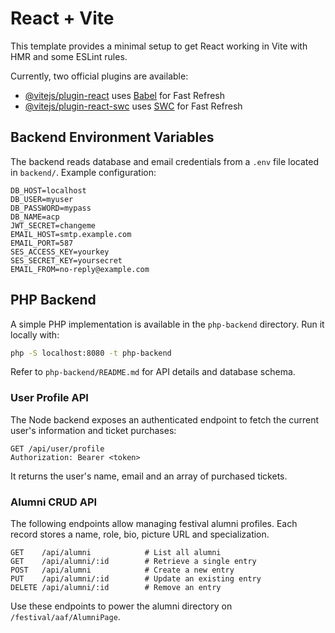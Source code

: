 # React + Vite

This template provides a minimal setup to get React working in Vite with HMR and some ESLint rules.

Currently, two official plugins are available:

- [@vitejs/plugin-react](https://github.com/vitejs/vite-plugin-react/blob/main/packages/plugin-react/README.md) uses [Babel](https://babeljs.io/) for Fast Refresh
- [@vitejs/plugin-react-swc](https://github.com/vitejs/vite-plugin-react-swc) uses [SWC](https://swc.rs/) for Fast Refresh

## Backend Environment Variables

The backend reads database and email credentials from a `.env` file located in `backend/`.
Example configuration:

```env
DB_HOST=localhost
DB_USER=myuser
DB_PASSWORD=mypass
DB_NAME=acp
JWT_SECRET=changeme
EMAIL_HOST=smtp.example.com
EMAIL_PORT=587
SES_ACCESS_KEY=yourkey
SES_SECRET_KEY=yoursecret
EMAIL_FROM=no-reply@example.com
```

## PHP Backend

A simple PHP implementation is available in the `php-backend` directory.
Run it locally with:

```bash
php -S localhost:8080 -t php-backend
```

Refer to `php-backend/README.md` for API details and database schema.

### User Profile API

The Node backend exposes an authenticated endpoint to fetch the current
user's information and ticket purchases:

```http
GET /api/user/profile
Authorization: Bearer <token>
```

It returns the user's name, email and an array of purchased tickets.

### Alumni CRUD API

The following endpoints allow managing festival alumni profiles. Each record
stores a name, role, bio, picture URL and specialization.

```http
GET    /api/alumni            # List all alumni
GET    /api/alumni/:id        # Retrieve a single entry
POST   /api/alumni            # Create a new entry
PUT    /api/alumni/:id        # Update an existing entry
DELETE /api/alumni/:id        # Remove an entry
```

Use these endpoints to power the alumni directory on `/festival/aaf/AlumniPage`.
